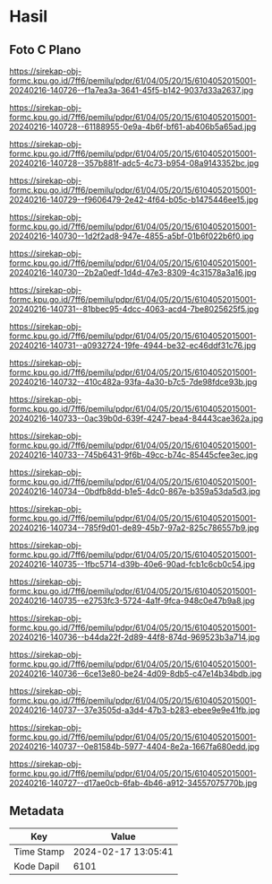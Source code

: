# Hasil

## Foto C Plano

https://sirekap-obj-formc.kpu.go.id/7ff6/pemilu/pdpr/61/04/05/20/15/6104052015001-20240216-140726--f1a7ea3a-3641-45f5-b142-9037d33a2637.jpg

https://sirekap-obj-formc.kpu.go.id/7ff6/pemilu/pdpr/61/04/05/20/15/6104052015001-20240216-140728--61188955-0e9a-4b6f-bf61-ab406b5a65ad.jpg

https://sirekap-obj-formc.kpu.go.id/7ff6/pemilu/pdpr/61/04/05/20/15/6104052015001-20240216-140728--357b881f-adc5-4c73-b954-08a9143352bc.jpg

https://sirekap-obj-formc.kpu.go.id/7ff6/pemilu/pdpr/61/04/05/20/15/6104052015001-20240216-140729--f9606479-2e42-4f64-b05c-b1475446ee15.jpg

https://sirekap-obj-formc.kpu.go.id/7ff6/pemilu/pdpr/61/04/05/20/15/6104052015001-20240216-140730--1d2f2ad8-947e-4855-a5bf-01b6f022b6f0.jpg

https://sirekap-obj-formc.kpu.go.id/7ff6/pemilu/pdpr/61/04/05/20/15/6104052015001-20240216-140730--2b2a0edf-1d4d-47e3-8309-4c31578a3a16.jpg

https://sirekap-obj-formc.kpu.go.id/7ff6/pemilu/pdpr/61/04/05/20/15/6104052015001-20240216-140731--81bbec95-4dcc-4063-acd4-7be8025625f5.jpg

https://sirekap-obj-formc.kpu.go.id/7ff6/pemilu/pdpr/61/04/05/20/15/6104052015001-20240216-140731--a0932724-19fe-4944-be32-ec46ddf31c76.jpg

https://sirekap-obj-formc.kpu.go.id/7ff6/pemilu/pdpr/61/04/05/20/15/6104052015001-20240216-140732--410c482a-93fa-4a30-b7c5-7de98fdce93b.jpg

https://sirekap-obj-formc.kpu.go.id/7ff6/pemilu/pdpr/61/04/05/20/15/6104052015001-20240216-140733--0ac39b0d-639f-4247-bea4-84443cae362a.jpg

https://sirekap-obj-formc.kpu.go.id/7ff6/pemilu/pdpr/61/04/05/20/15/6104052015001-20240216-140733--745b6431-9f6b-49cc-b74c-85445cfee3ec.jpg

https://sirekap-obj-formc.kpu.go.id/7ff6/pemilu/pdpr/61/04/05/20/15/6104052015001-20240216-140734--0bdfb8dd-b1e5-4dc0-867e-b359a53da5d3.jpg

https://sirekap-obj-formc.kpu.go.id/7ff6/pemilu/pdpr/61/04/05/20/15/6104052015001-20240216-140734--785f9d01-de89-45b7-97a2-825c786557b9.jpg

https://sirekap-obj-formc.kpu.go.id/7ff6/pemilu/pdpr/61/04/05/20/15/6104052015001-20240216-140735--1fbc5714-d39b-40e6-90ad-fcb1c6cb0c54.jpg

https://sirekap-obj-formc.kpu.go.id/7ff6/pemilu/pdpr/61/04/05/20/15/6104052015001-20240216-140735--e2753fc3-5724-4a1f-9fca-948c0e47b9a8.jpg

https://sirekap-obj-formc.kpu.go.id/7ff6/pemilu/pdpr/61/04/05/20/15/6104052015001-20240216-140736--b44da22f-2d89-44f8-874d-969523b3a714.jpg

https://sirekap-obj-formc.kpu.go.id/7ff6/pemilu/pdpr/61/04/05/20/15/6104052015001-20240216-140736--6ce13e80-be24-4d09-8db5-c47e14b34bdb.jpg

https://sirekap-obj-formc.kpu.go.id/7ff6/pemilu/pdpr/61/04/05/20/15/6104052015001-20240216-140737--37e3505d-a3d4-47b3-b283-ebee9e9e41fb.jpg

https://sirekap-obj-formc.kpu.go.id/7ff6/pemilu/pdpr/61/04/05/20/15/6104052015001-20240216-140737--0e81584b-5977-4404-8e2a-1667fa680edd.jpg

https://sirekap-obj-formc.kpu.go.id/7ff6/pemilu/pdpr/61/04/05/20/15/6104052015001-20240216-140727--d17ae0cb-6fab-4b46-a912-34557075770b.jpg


## Metadata

| Key        | Value               |
| ---------- | ------------------- |
| Time Stamp | 2024-02-17 13:05:41 |
| Kode Dapil | 6101                |



